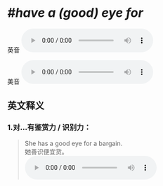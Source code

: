 # ***\#have a (good) eye for*** 
英音
<audio src="./media/have a good eye for1_AAC.aac" controls="controls"></audio>

美音
<audio src="./media/have a good eye for2_AAC.aac" controls="controls"></audio>



  

英文释义
---
### 1.**对…有鉴赏力 / 识别力：**  

 > She has a good eye for a bargain.   
 > 她善识便宜货。    
<audio src="./media/eye-5.aac" controls="controls"></audio>



